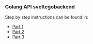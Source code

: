 ### Golang API sveltegobackend

Step by step instructions can be found in:
- [Part 1](https://hackernoon.com/how-to-create-golang-rest-api-project-layout-configuration-part-1-am733yi7)
- [Part 2](https://hackernoon.com/how-to-create-golang-rest-api-project-layout-configuration-part-2-wh2z3y5z)
- [Part 3](https://hackernoon.com/how-to-create-golang-rest-api-project-layout-configuration-part-3-pr453ylt)
